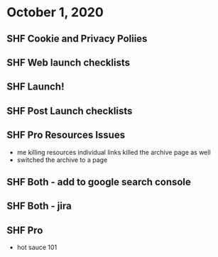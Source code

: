 # October 1, 2020

## SHF Cookie and Privacy Poliies

## SHF Web launch checklists

## SHF Launch!

## SHF Post Launch checklists

## SHF Pro Resources Issues
- me killing resources individual links killed the archive page as well
- switched the archive to a page

## SHF Both - add to google search console

## SHF Both - jira

## SHF Pro
- hot sauce 101